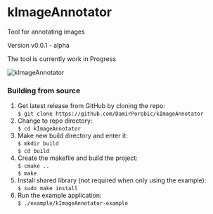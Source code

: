 # kImageAnnotator
Tool for annotating images

Version v0.0.1 - alpha

The tool is currently work in Progress

![kImageAnnotator](https://i.imgur.com/MlzhHkb.png "kImageAnnotator")


### Building from source
1. Get latest release from GitHub by cloning the repo:  
    `$ git clone https://github.com/DamirPorobic/kImageAnnotator`
2. Change to repo directory:  
    `$ cd kImageAnnotator`    
3. Make new build directory and enter it:  
    `$ mkdir build`  
    `$ cd build`  
4. Create the makefile and build the project:  
    `$ cmake ..`  
    `$ make`
5. Install shared library (not required when only using the example):  
    `$ sudo make install`
6. Run the example application:  
    `$ ./example/kImageAnnotator-example`
